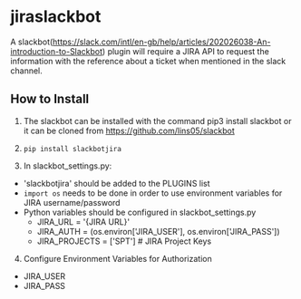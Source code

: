 # jiraslackbot

A slackbot(https://slack.com/intl/en-gb/help/articles/202026038-An-introduction-to-Slackbot) plugin will require a JIRA API to request the information with the reference about a ticket when mentioned in the slack channel.

## How to Install

1. The slackbot can be installed with the command pip3 install slackbot or it can be cloned from https://github.com/lins05/slackbot

2. `pip install slackbotjira`

3. In slackbot_settings.py:
  * 'slackbotjira' should be added to the PLUGINS list
  * `import os` needs to be done in order to use environment variables for JIRA username/password
  * Python variables should be configured in slackbot_settings.py
    * JIRA_URL = '{JIRA URL}'
    * JIRA_AUTH = (os.environ['JIRA_USER'], os.environ['JIRA_PASS'])
    * JIRA_PROJECTS = ['SPT']  # JIRA Project Keys
    
4. Configure Environment Variables for Authorization
  * JIRA_USER
  * JIRA_PASS


